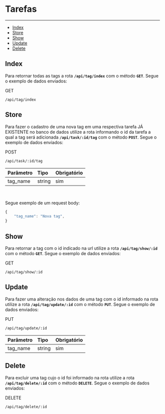 # Tarefas

---

* [Index](#section-0)
* [Store](#section-1)
* [Show](#section-2)
* [Update](#section-3)
* [Delete](#section-4)

<a name="section-0"></a>


## Index

Para retornar todas as tags a rota **`/api/tag/index`** com o método **`GET`**. Segue o exemplo de dados enviados:

<larecipe-badge type="primary">GET</larecipe-badge>

```http
/api/tag/index
```


<a name="section-1"></a>


## Store

Para fazer o cadastro de uma nova tag em uma respectiva tarefa JÁ EXISTENTE no banco de dados utilize a rota informando o id da tarefa a qual a tag será adicionada **`/api/task/:id/tag`** com o método **`POST`**. Segue o exemplo de dados enviados:

<larecipe-badge type="primary">POST</larecipe-badge>

```http
/api/task/:id/tag
```

| Parâmetro      | Tipo   | Obrigatório
| :-             | :-     | :-
| tag_name       | string | sim

<br>

Segue exemplo de um request body:

```javascript
{
    "tag_name": "Nova tag",
}
```

<a name="section-2"></a>


## Show

Para retornar a tag com o id indicado na url utilize a rota **`/api/tag/show/:id`** com o método **`GET`**. Segue o exemplo de dados enviados:

<larecipe-badge type="primary">GET</larecipe-badge>

```http
/api/tag/show/:id
```

<a name="section-3"></a>


## Update

Para fazer uma alteração nos dados de uma tag com o id informado na rota utilize a rota **`/api/tag/update/:id`** com o método **`PUT`**. Segue o exemplo de dados enviados:

<larecipe-badge type="primary">PUT</larecipe-badge>

```http
/api/tag/update/:id
```

| Parâmetro      | Tipo   | Obrigatório
| :-             | :-     | :-
| tag_name       | string | sim


<a name="section-4"></a>

## Delete

Para excluir uma tag cujo o id foi informado na rota utilize a rota **`/api/tag/delete/:id`** com o método **`DELETE`**. Segue o exemplo de dados enviados:

<larecipe-badge type="primary">DELETE</larecipe-badge>

```http
/api/tag/delete/:id
```
